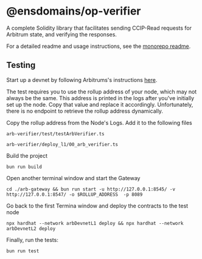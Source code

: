 # @ensdomains/op-verifier

A complete Solidity library that facilitates sending CCIP-Read requests for Arbitrum state, and verifying the responses.

For a detailed readme and usage instructions, see the [monorepo readme](https://github.com/ensdomains/evmgateway/tree/main).

## Testing

Start up a devnet by following Arbitrums's instructions [here](https://docs.arbitrum.io/node-running/how-tos/local-dev-node).

The test requires you to use the rollup address of your node, which may not always be the same. This address is printed in the logs after you've initially set up the node. Copy that value and replace it accordingly. Unfortunately, there is no endpoint to retrieve the rollup address dynamically.

Copy the rollup address from the Node's Logs. Add it to the following files

```
arb-verifier/test/testArbVerifier.ts
```

```
arb-verifier/deploy_l1/00_arb_verifier.ts
```

Build the project

```
bun run build
```

Open another terminal window and start the Gateway

```
cd ./arb-gateway && bun run start -u http://127.0.0.1:8545/ -v http://127.0.0.1:8547/ -o $ROLLUP_ADDRESS  -p 8089
```

Go back to the first Termina window and deploy the contracts to the test node

```
npx hardhat --network arbDevnetL1 deploy && npx hardhat --network arbDevnetL2 deploy
```

Finally, run the tests:

```
bun run test
```

